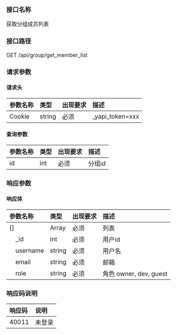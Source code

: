 ### 接口名称
获取分组成员列表

### 接口路径
GET /api/group/get_member_list

### 请求参数

#### 请求头

参数名称 | 类型   | 出现要求 | 描述
:--------|:-------|:-------|:---------------
Cookie   | string | 必须     | _yapi_token=xxx

#### 查询参数

参数名称 | 类型 | 出现要求 | 描述
:--------|:-----|:-------|:----
id       | int  | 必须     | 分组id

### 响应参数

#### 响应体

参数名称       | 类型   | 出现要求 | 描述
:--------------|:-------|:-------|:-------------
[]             | Array  | 必须     | 列表
&emsp;_id      | int    | 必须     | 用户id
&emsp;username | string | 必须     | 用户名
&emsp;email    | string | 必须     | 邮箱
&emsp;role     | string | 必须     | 角色 owner, dev, guest

### 响应码说明

响应码 | 说明
:------|:---
40011  | 未登录
